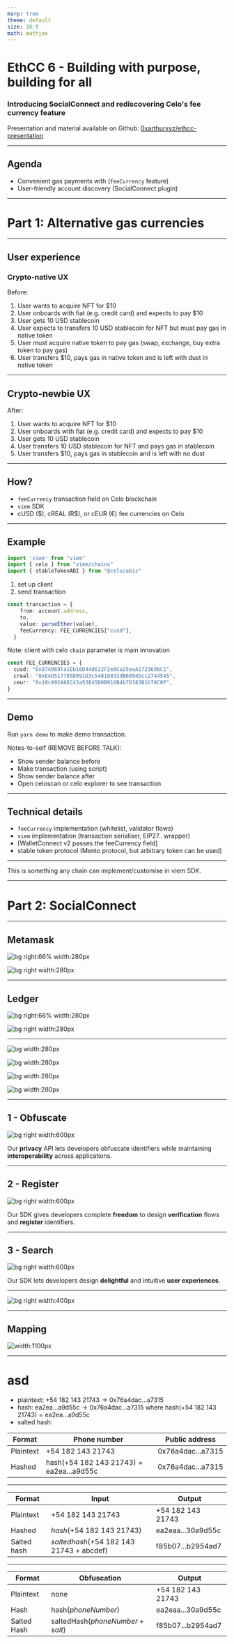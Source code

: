 ```yaml
---
marp: true
theme: default
size: 16:9
math: mathjax
---
```


# EthCC 6 - Building with purpose, building for all

### Introducing SocialConnect and rediscovering Celo's fee currency feature

Presentation and material available on Github: [0xarthurxyz/ethcc-presentation](https://github.com/0xarthurxyz/ethcc-presentation)

---

## Agenda

+	Convenient gas payments with (`feeCurrency` feature)
+	User-friendly account discovery (SocialConnect plugin)

---
# Part 1: Alternative gas currencies

---
## User experience

### Crypto-native UX

Before:

1.	User wants to acquire NFT for $10
1.	User onboards with fiat (e.g. credit card) and expects to pay $10
1. 	User gets 10 USD stablecoin
1.	User expects to transfers 10 USD stablecoin for NFT but must pay gas in native token
1. 	User must acquire native token to pay gas (swap, exchange, buy extra token to pay gas)
1. 	User transfers $10, pays gas in native token and is left with dust in native token

---
## Crypto-newbie UX

After:

1.	User wants to acquire NFT for $10
1.	User onboards with fiat (e.g. credit card) and expects to pay $10
1. 	User gets 10 USD stablecoin
1.	User transfers 10 USD stablecoin for NFT and pays gas in stablecoin
1. 	User transfers $10, pays gas in stablecoin and is left with no dust

---
## How?

+	`feeCurrency` transaction field on Celo blockchain
+	`viem` SDK
+	cUSD (\$), cREAL (R\$), or cEUR (€) fee currencies on Celo

---
## Example

```ts
import 'viem' from "viem"
import { celo } from "viem/chains"
import { stableTokenABI } from "@celo/abis"
```

1. set up client
2. send transaction

```ts
const transaction = {
    from: account.address,
    to,
    value: parseEther(value),
    feeCurrency: FEE_CURRENCIES["cusd"],
  }
```



Note: client with celo `chain` parameter is main innovation

```ts
const FEE_CURRENCIES = {
  cusd: "0x874069Fa1Eb16D44d622F2e0Ca25eeA172369bC1",
  creal: "0xE4D517785D091D3c54818832dB6094bcc2744545",
  ceur: "0x10c892A6EC43a53E45D0B916B4b7D383B1b78C0F",
}
```

---
## Demo

Run `yarn demo` to make demo transaction.

Notes-to-self (REMOVE BEFORE TALK):

-	Show sender balance before
-	Make transaction (using script)
-	Show sender balance after
-	Open celoscan or celo explorer to see transaction

---
## Technical details

+	`feeCurrency` implementation (whitelist, validator flows)
+	`viem` implementation (transaction serialiser, EIP27.. wrapper)
+	[WalletConnect v2 passes the feeCurrency field]
+	stable token protocol (Mento protocol, but arbitrary token can be used)

___

This is something any chain can implement/customise in viem SDK.

---
# Part 2: SocialConnect

---
## Metamask

![bg right:66% width:280px](assets/images/metamaskdemo-desktop.png)

![bg right width:280px](assets/images/metamaskdemo-recipient.png)

---
## Ledger

![bg right:66% width:280px](assets/images/ledgerdemo-desktop.png)

![bg right width:280px](assets/images/ledgerdemo-recipient.png)

---

![bg width:280px](assets/images/kaalademo-search.png)

![bg width:280px](assets/images/kaalademo-amount.png)

![bg width:280px](assets/images/kaalademo-recipient.png)

![bg width:280px](assets/images/kaalademo-confirmation.png)

---
## 1 - Obfuscate

![bg right width:600px](assets/images/requestflow-obfuscation.png)

Our **privacy** API lets developers obfuscate identifiers while maintaining **interoperability** across applications.

---
## 2 - Register

![bg right width:600px](assets/images/requestflow-register.png)

Our SDK gives developers complete **freedom** to design **verification** flows and **register** identifiers.

---
## 3 - Search

![bg right width:600px](assets/images/requestflow-search.png)

Our SDK lets developers design **delightful** and intuitive **user experiences**.

---

![bg right width:400px](assets/images/feature-linkedwallets.png)
<!-- ![bg right width:300px](assets/images/feature-linkedwallets-fullimage.png) -->


---
## Mapping

![width:1100px](assets/images/mapping-example.png)

---
# asd

+	plaintext: $\text{+54 182 143 21743} \longrightarrow \text{0x76a4dac...a7315}$
+	hash: $\text{ea2ea...a9d55c} \longrightarrow \text{0x76a4dac...a7315}$
	where $\text{hash(+54 182 143 21743)} = \text{ea2ea...a9d55c}$
+	salted hash: 

| Format | Phone number | Public address |
| -- | ------------ | ----------- |
| Plaintext | $\text{+54 182 143 21743}$ | $\text{0x76a4dac...a7315}$ |
| Hashed | $\text{hash(+54 182 143 21743)} = \text{ea2ea...a9d55c}$ | $\text{0x76a4dac...a7315}$ |

---

| Format | Input | Output |
| -- | ------------ | ----------- |
| Plaintext | $\text{+54 182 143 21743}$ | $\text{+54 182 143 21743}$ |
| Hashed | $hash\text{(+54 182 143 21743)}$ | $\text{ea2eaa...30a9d55c}$ |
| Salted hash | $saltedhash\text{(+54 182 143 21743 + abcdef)}$ | $\text{f85b07...b2954ad7}$ |

---

| Format | Obfuscation | Output |
| -- | ------------ | ----------- |
| Plaintext | none | $\text{+54 182 143 21743}$ |
| Hash | $\text{hash}(phoneNumber)$ | $\text{ea2eaa...30a9d55c}$ |
| Salted Hash | $\text{saltedHash}(phoneNumber + salt)$ | $\text{f85b07...b2954ad7}$ |